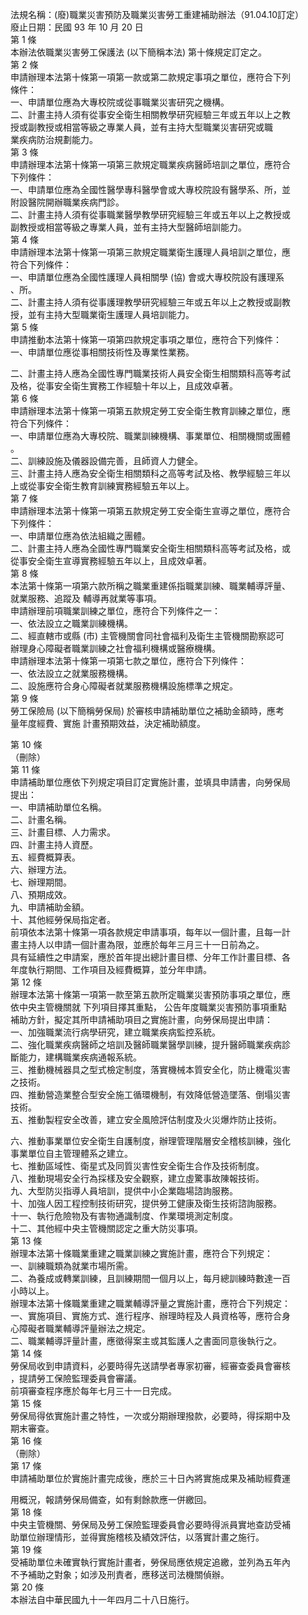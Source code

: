 法規名稱：(廢)職業災害預防及職業災害勞工重建補助辦法（91.04.10訂定）  
廢止日期：民國 93 年 10 月 20 日  
第 1 條  
本辦法依職業災害勞工保護法 (以下簡稱本法) 第十條規定訂定之。  
第 2 條  
申請辦理本法第十條第一項第一款或第二款規定事項之單位，應符合下列  
條件：  
一、申請單位應為大專校院或從事職業災害研究之機構。  
二、計畫主持人須有從事安全衛生相關教學研究經驗三年或五年以上之教  
授或副教授或相當等級之專業人員，並有主持大型職業災害研究或職  
業疾病防治規劃能力。  
第 3 條  
申請辦理本法第十條第一項第三款規定職業疾病醫師培訓之單位，應符合  
下列條件：  
一、申請單位應為全國性醫學專科醫學會或大專校院設有醫學系、所，並  
附設醫院開辦職業疾病門診。  
二、計畫主持人須有從事職業醫學教學研究經驗三年或五年以上之教授或  
副教授或相當等級之專業人員，並有主持大型醫師培訓能力。  
第 4 條  
申請辦理本法第十條第一項第三款規定職業衛生護理人員培訓之單位，應  
符合下列條件：  
一、申請單位應為全國性護理人員相關學 (協) 會或大專校院設有護理系  
、所。  
二、計畫主持人須有從事護理教學研究經驗三年或五年以上之教授或副教  
授，並有主持大型職業衛生護理人員培訓能力。  
第 5 條  
申請推動本法第十條第一項第四款規定事項之單位，應符合下列條件：  
一、申請單位應從事相關技術性及專業性業務。  


二、計畫主持人應為全國性專門職業技術人員安全衛生相關類科高等考試  
及格，從事安全衛生實務工作經驗十年以上，且成效卓著。  
第 6 條  
申請辦理本法第十條第一項第五款規定勞工安全衛生教育訓練之單位，應  
符合下列條件：  
一、申請單位應為大專校院、職業訓練機構、事業單位、相關機關或團體  
。  
二、訓練設施及儀器設備完善，且師資人力健全。  
三、計畫主持人應為安全衛生相關類科之高等考試及格、教學經驗三年以  
上或從事安全衛生教育訓練實務經驗五年以上。  
第 7 條  
申請辦理本法第十條第一項第五款規定勞工安全衛生宣導之單位，應符合  
下列條件：  
一、申請單位應為依法組織之團體。  
二、計畫主持人應為全國性專門職業安全衛生相關類科高等考試及格，或  
從事安全衛生宣導實務經驗五年以上，且成效卓著。  
第 8 條  
本法第十條第一項第六款所稱之職業重建係指職業訓練、職業輔導評量、  
就業服務、追蹤及 輔導再就業等事項。  
申請辦理前項職業訓練之單位，應符合下列條件之一：  
一、依法設立之職業訓練機構。  
二、經直轄市或縣 (市) 主管機關會同社會福利及衛生主管機關勘察認可  
辦理身心障礙者職業訓練之社會福利機構或醫療機構。  
申請辦理本法第十條第一項第七款之單位，應符合下列條件：  
一、依法設立之就業服務機構。  
二、設施應符合身心障礙者就業服務機構設施標準之規定。  
第 9 條  
勞工保險局 (以下簡稱勞保局) 於審核申請補助單位之補助金額時，應考  
量年度經費、實施 計畫預期效益，決定補助額度。  


第 10 條  
（刪除）  
第 11 條  
申請補助單位應依下列規定項目訂定實施計畫，並填具申請書，向勞保局  
提出：  
一、申請補助單位名稱。  
二、計畫名稱。  
三、計畫目標、人力需求。  
四、計畫主持人資歷。  
五、經費概算表。  
六、辦理方法。  
七、辦理期間。  
八、預期成效。  
九、申請補助金額。  
十、其他經勞保局指定者。  
前項依本法第十條第一項各款規定申請事項，每年以一個計畫，且每一計  
畫主持人以申請一個計畫為限，並應於每年三月三十一日前為之。  
具有延續性之申請案，應於首年提出總計畫目標、分年工作計畫目標、各  
年度執行期間、工作項目及經費概算，並分年申請。  
第 12 條  
辦理本法第十條第一項第一款至第五款所定職業災害預防事項之單位，應  
依中央主管機關就 下列項目擇其重點， 公告年度職業災害預防事項重點  
補助方針，擬定其所申請補助項目之實施計畫，向勞保局提出申請：  
一、加強職業流行病學研究，建立職業疾病監控系統。  
二、強化職業疾病醫師之培訓及醫師職業醫學訓練，提升醫師職業疾病診  
斷能力，建構職業疾病通報系統。  
三、推動機械器具之型式檢定制度，落實機械本質安全化，防止機電災害  
之技術。  
四、推動營造業整合型安全施工循環機制，有效降低營造墜落、倒塌災害  
技術。  
五、推動製程安全改善，建立安全風險評估制度及火災爆炸防止技術。  


六、推動事業單位安全衛生自護制度，辦理管理階層安全稽核訓練，強化  
事業單位自主管理體系之建立。  
七、推動區域性、衛星式及同質災害性安全衛生合作及技術制度。  
八、推動現場安全行為採樣及安全觀察，建立虛驚事故陳報技術。  
九、大型防災指導人員培訓，提供中小企業臨場諮詢服務。  
十、加強人因工程控制技術研究，提供勞工健康及衛生技術諮詢服務。  
十一、執行危險物及有害物通識制度、作業環境測定制度。  
十二、其他經中央主管機關認定之重大防災事項。  
第 13 條  
辦理本法第十條職業重建之職業訓練之實施計畫，應符合下列規定：  
一、訓練職類為就業市場所需。  
二、為養成或轉業訓練，且訓練期間一個月以上，每月總訓練時數達一百  
小時以上。  
辦理本法第十條職業重建之職業輔導評量之實施計畫，應符合下列規定：  
一、實施項目、實施方式、進行程序、辦理時程及人員資格等，應符合身  
心障礙者職業輔導評量辦法之規定。  
二、職業輔導評量計畫，應徵得案主或其監護人之書面同意後執行之。  
第 14 條  
勞保局收到申請資料，必要時得先送請學者專家初審，經審查委員會審核  
，提請勞工保險監理委員會審議。  
前項審查程序應於每年七月三十一日完成。  
第 15 條  
勞保局得依實施計畫之特性，一次或分期辦理撥款，必要時，得採期中及  
期末審查。  
第 16 條  
（刪除）  
第 17 條  
申請補助單位於實施計畫完成後，應於三十日內將實施成果及補助經費運  


用概況，報請勞保局備查，如有剩餘款應一併繳回。  
第 18 條  
中央主管機關、勞保局及勞工保險監理委員會必要時得派員實地查訪受補  
助單位辦理情形，並得實施稽核及績效評估，以落實計畫之施行。  
第 19 條  
受補助單位未確實執行實施計畫者，勞保局應依規定追繳，並列為五年內  
不予補助之對象；如涉及刑責者，應移送司法機關偵辦。  
第 20 條  
本辦法自中華民國九十一年四月二十八日施行。  



